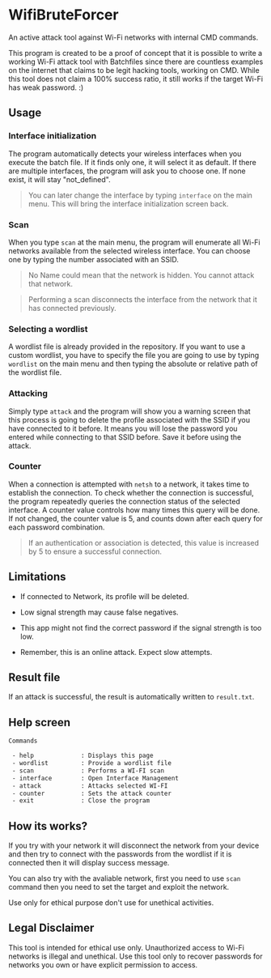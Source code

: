 # WifiBruteForcer
An active attack tool against Wi-Fi networks with internal CMD commands.

This program is created to be a proof of concept that it is possible to write a working Wi-Fi attack tool with Batchfiles since there are countless examples on the internet that claims to be legit hacking tools, working on CMD. While this tool does not claim a 100% success ratio, it still works if the target Wi-Fi has weak password. :)

## Usage

### Interface initialization
The program automatically detects your wireless interfaces when you execute the batch file.
If it finds only one, it will select it as default. If there are multiple interfaces,
the program will ask you to choose one. If none exist, it will stay "not_defined".

> You can later change the interface by typing `interface` on the main menu.
> This will bring the interface initialization screen back.

### Scan
When you type `scan` at the main menu, the program will enumerate all Wi-Fi networks
available from the selected wireless interface. You can choose one by typing the number
associated with an SSID.

> No Name could mean that the network is hidden. You cannot attack that network.

> Performing a scan disconnects the interface from the network that it has connected previously.

### Selecting a wordlist
A wordlist file is already provided in the repository. If you want to use a custom
wordlist, you have to specify the file you are going to use by typing `wordlist` on the 
main menu and then typing the absolute or relative path of the wordlist file.

### Attacking
Simply type `attack` and the program will show you a warning screen that this process is going
to delete the profile associated with the SSID if you have connected to it before.
It means you will lose the password you entered while connecting to that SSID before.
Save it before using the attack.

### Counter
When a connection is attempted with `netsh` to a network, it takes time to establish the connection. To check whether the connection is successful,
the program repeatedly queries the connection status of the selected interface. A counter value controls how many times this query will be done.
If not changed, the counter value is 5, and counts down after each query for each password combination. 

> If an authentication or association is detected, this value is increased by 5 to ensure a successful connection.

## Limitations
- If connected to Network, its profile will be deleted.

- Low signal strength may cause false negatives.

- This app might not find the correct password if the signal strength is too low.

- Remember, this is an online attack. Expect slow attempts.

## Result file
If an attack is successful, the result is automatically written to `result.txt`.


## Help screen
```txt
Commands

 - help             : Displays this page
 - wordlist         : Provide a wordlist file     
 - scan             : Performs a WI-FI scan       
 - interface        : Open Interface Management   
 - attack           : Attacks selected WI-FI      
 - counter          : Sets the attack counter     
 - exit             : Close the program
```

## How its works?
If you try with your network it will disconnect the network from your device and then try to connect with the passwords from the wordlist if it is connected then it will display success message.

You can also try with the avaliable network, first you need to use `scan` command then you need to set the target and exploit the network.

Use only for ethical purpose don't use for unethical activities.

## Legal Disclaimer

This tool is intended for ethical use only. Unauthorized access to Wi-Fi networks is illegal and unethical. Use this tool only to recover passwords for networks you own or have explicit permission to access.
